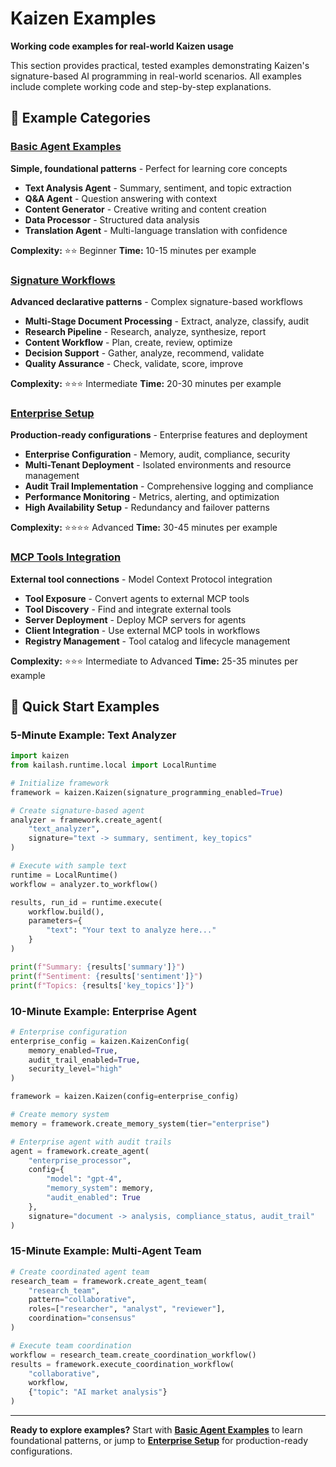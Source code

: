 # Kaizen Examples

**Working code examples for real-world Kaizen usage**

This section provides practical, tested examples demonstrating Kaizen's signature-based AI programming in real-world scenarios. All examples include complete working code and step-by-step explanations.

## 📁 Example Categories

### [Basic Agent Examples](basic-agent/)
**Simple, foundational patterns** - Perfect for learning core concepts

- **Text Analysis Agent** - Summary, sentiment, and topic extraction
- **Q&A Agent** - Question answering with context
- **Content Generator** - Creative writing and content creation
- **Data Processor** - Structured data analysis
- **Translation Agent** - Multi-language translation with confidence

**Complexity:** ⭐⭐ Beginner
**Time:** 10-15 minutes per example

### [Signature Workflows](signature-workflows/)
**Advanced declarative patterns** - Complex signature-based workflows

- **Multi-Stage Document Processing** - Extract, analyze, classify, audit
- **Research Pipeline** - Research, analyze, synthesize, report
- **Content Workflow** - Plan, create, review, optimize
- **Decision Support** - Gather, analyze, recommend, validate
- **Quality Assurance** - Check, validate, score, improve

**Complexity:** ⭐⭐⭐ Intermediate
**Time:** 20-30 minutes per example

### [Enterprise Setup](enterprise-setup/)
**Production-ready configurations** - Enterprise features and deployment

- **Enterprise Configuration** - Memory, audit, compliance, security
- **Multi-Tenant Deployment** - Isolated environments and resource management
- **Audit Trail Implementation** - Comprehensive logging and compliance
- **Performance Monitoring** - Metrics, alerting, and optimization
- **High Availability Setup** - Redundancy and failover patterns

**Complexity:** ⭐⭐⭐⭐ Advanced
**Time:** 30-45 minutes per example

### [MCP Tools Integration](mcp-tools/)
**External tool connections** - Model Context Protocol integration

- **Tool Exposure** - Convert agents to external MCP tools
- **Tool Discovery** - Find and integrate external tools
- **Server Deployment** - Deploy MCP servers for agents
- **Client Integration** - Use external MCP tools in workflows
- **Registry Management** - Tool catalog and lifecycle management

**Complexity:** ⭐⭐⭐ Intermediate to Advanced
**Time:** 25-35 minutes per example

## 🚀 Quick Start Examples

### 5-Minute Example: Text Analyzer

```python
import kaizen
from kailash.runtime.local import LocalRuntime

# Initialize framework
framework = kaizen.Kaizen(signature_programming_enabled=True)

# Create signature-based agent
analyzer = framework.create_agent(
    "text_analyzer",
    signature="text -> summary, sentiment, key_topics"
)

# Execute with sample text
runtime = LocalRuntime()
workflow = analyzer.to_workflow()

results, run_id = runtime.execute(
    workflow.build(),
    parameters={
        "text": "Your text to analyze here..."
    }
)

print(f"Summary: {results['summary']}")
print(f"Sentiment: {results['sentiment']}")
print(f"Topics: {results['key_topics']}")
```

### 10-Minute Example: Enterprise Agent

```python
# Enterprise configuration
enterprise_config = kaizen.KaizenConfig(
    memory_enabled=True,
    audit_trail_enabled=True,
    security_level="high"
)

framework = kaizen.Kaizen(config=enterprise_config)

# Create memory system
memory = framework.create_memory_system(tier="enterprise")

# Enterprise agent with audit trails
agent = framework.create_agent(
    "enterprise_processor",
    config={
        "model": "gpt-4",
        "memory_system": memory,
        "audit_enabled": True
    },
    signature="document -> analysis, compliance_status, audit_trail"
)
```

### 15-Minute Example: Multi-Agent Team

```python
# Create coordinated agent team
research_team = framework.create_agent_team(
    "research_team",
    pattern="collaborative",
    roles=["researcher", "analyst", "reviewer"],
    coordination="consensus"
)

# Execute team coordination
workflow = research_team.create_coordination_workflow()
results = framework.execute_coordination_workflow(
    "collaborative",
    workflow,
    {"topic": "AI market analysis"}
)
```

---

**Ready to explore examples?** Start with **[Basic Agent Examples](basic-agent/)** to learn foundational patterns, or jump to **[Enterprise Setup](enterprise-setup/)** for production-ready configurations.